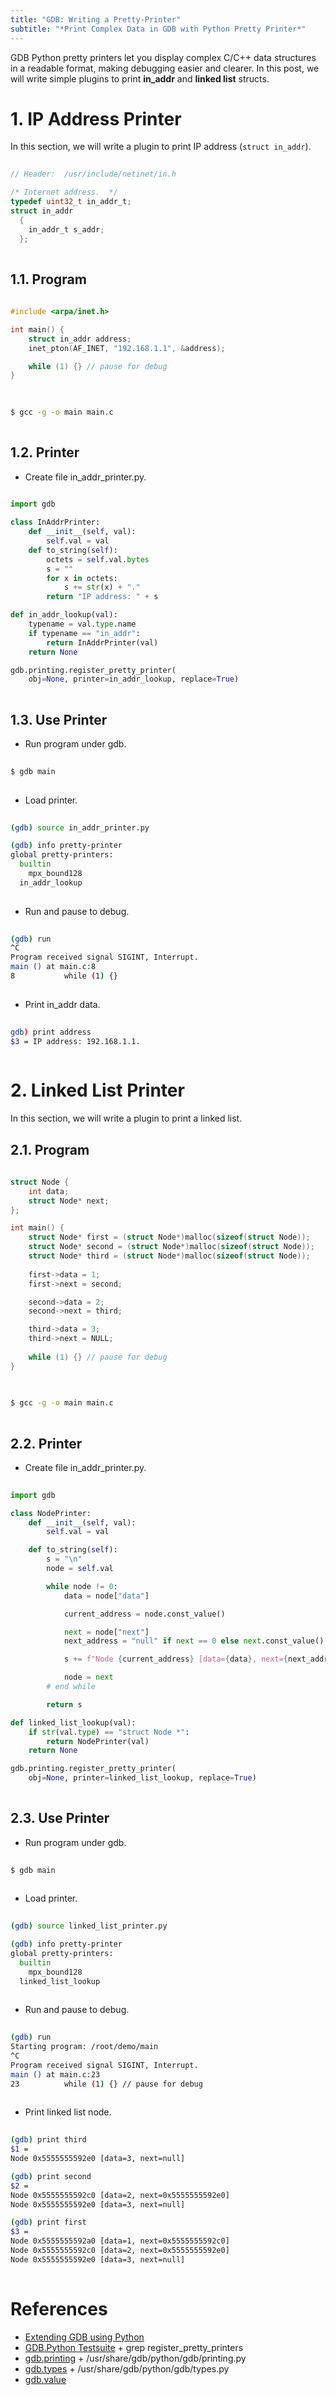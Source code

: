 ```yaml
---
title: "GDB: Writing a Pretty-Printer"
subtitle: "*Print Complex Data in GDB with Python Pretty Printer*"
---
```


GDB Python pretty printers let you display complex C/C++ data structures in a readable format, making debugging easier and clearer. In this post, we will write simple plugins to print **in_addr** and **linked list** structs.


# 1. IP Address Printer
In this section, we will write a plugin to print IP address (`struct in_addr`).
```c
  
// Header:  /usr/include/netinet/in.h

/* Internet address.  */
typedef uint32_t in_addr_t;
struct in_addr
  {
    in_addr_t s_addr;
  };
  
```

## 1.1. Program
```c
  
#include <arpa/inet.h>

int main() {
    struct in_addr address;
    inet_pton(AF_INET, "192.168.1.1", &address);

    while (1) {} // pause for debug
}
  
```

```sh
  
$ gcc -g -o main main.c
  
```

## 1.2. Printer
- Create file in_addr_printer.py.
```python
  
import gdb

class InAddrPrinter:
    def __init__(self, val):
        self.val = val
    def to_string(self):
        octets = self.val.bytes
        s = ""
        for x in octets:
            s += str(x) + "."
        return "IP address: " + s

def in_addr_lookup(val):
    typename = val.type.name
    if typename == "in_addr":
        return InAddrPrinter(val)
    return None

gdb.printing.register_pretty_printer(
    obj=None, printer=in_addr_lookup, replace=True)
  
```


## 1.3. Use Printer
- Run program under gdb.
```sh
  
$ gdb main
  
```

- Load printer. 
```sh
  
(gdb) source in_addr_printer.py

(gdb) info pretty-printer
global pretty-printers:
  builtin
    mpx_bound128
  in_addr_lookup
  
```

- Run and pause to debug.
```sh
  
(gdb) run
^C
Program received signal SIGINT, Interrupt.
main () at main.c:8
8           while (1) {}
  
```

- Print in_addr data.
```sh
  
gdb) print address
$3 = IP address: 192.168.1.1.
  
```


# 2. Linked List Printer
In this section, we will write a plugin to print a linked list.

## 2.1. Program
```c
  
struct Node {
    int data;
    struct Node* next;
};

int main() {    
    struct Node* first = (struct Node*)malloc(sizeof(struct Node));
    struct Node* second = (struct Node*)malloc(sizeof(struct Node));
    struct Node* third = (struct Node*)malloc(sizeof(struct Node));
    
    first->data = 1;
    first->next = second;

    second->data = 2;
    second->next = third;

    third->data = 3;
    third->next = NULL;
    
    while (1) {} // pause for debug    
}
  
```

```sh
  
$ gcc -g -o main main.c
  
```

## 2.2. Printer
- Create file in_addr_printer.py.
```python
  
import gdb

class NodePrinter:
    def __init__(self, val):
        self.val = val

    def to_string(self):
        s = "\n"
        node = self.val

        while node != 0:
            data = node["data"]

            current_address = node.const_value()

            next = node["next"]
            next_address = "null" if next == 0 else next.const_value()

            s += f"Node {current_address} [data={data}, next={next_address}]\n"

            node = next
        # end while

        return s

def linked_list_lookup(val):
    if str(val.type) == "struct Node *":
        return NodePrinter(val)
    return None

gdb.printing.register_pretty_printer(
    obj=None, printer=linked_list_lookup, replace=True)
  
```


## 2.3. Use Printer
- Run program under gdb.
```sh
  
$ gdb main
  
```

- Load printer. 
```sh
  
(gdb) source linked_list_printer.py

(gdb) info pretty-printer 
global pretty-printers:
  builtin
    mpx_bound128
  linked_list_lookup
  
```

- Run and pause to debug.
```sh
  
(gdb) run
Starting program: /root/demo/main 
^C
Program received signal SIGINT, Interrupt.
main () at main.c:23
23          while (1) {} // pause for debug
  
```

- Print linked list node.
```sh
  
(gdb) print third
$1 = 
Node 0x5555555592e0 [data=3, next=null]

(gdb) print second
$2 = 
Node 0x5555555592c0 [data=2, next=0x5555555592e0]
Node 0x5555555592e0 [data=3, next=null]

(gdb) print first
$3 = 
Node 0x5555555592a0 [data=1, next=0x5555555592c0]
Node 0x5555555592c0 [data=2, next=0x5555555592e0]
Node 0x5555555592e0 [data=3, next=null]
  
```


# References
- [Extending GDB using Python](https://sourceware.org/gdb/current/onlinedocs/gdb.html/Python.html#Python)
- [GDB.Python Testsuite](https://github.com/bminor/binutils-gdb/tree/master/gdb/testsuite/gdb.python) + grep register_pretty_printers
- [gdb.printing](https://sourceware.org/gdb/current/onlinedocs/gdb.html/gdb_002eprinting.html#gdb_002eprinting) + /usr/share/gdb/python/gdb/printing.py
- [gdb.types](https://sourceware.org/gdb/current/onlinedocs/gdb.html/gdb_002etypes.html#gdb_002etypes) + /usr/share/gdb/python/gdb/types.py
- [gdb.value](https://sourceware.org/gdb/current/onlinedocs/gdb.html/Values-From-Inferior.html#Values-From-Inferior)